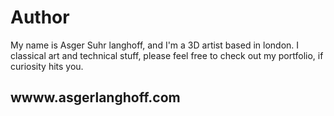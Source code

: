 # Author
My name is Asger Suhr langhoff, and I'm a 3D artist based in london.
I classical art and technical stuff, please feel free to check out my portfolio,
if curiosity hits you.

## wwww.asgerlanghoff.com
